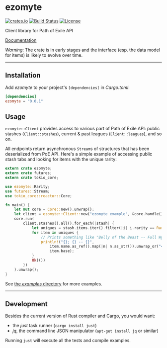 # ezomyte

[![crates.io](http://meritbadge.herokuapp.com/ezomyte)](https://crates.io/crates/ezomyte)
[![Build Status](https://travis-ci.org/Xion/ezomyte.svg?branch=master)](https://travis-ci.org/Xion/ezomyte)
[![License](https://img.shields.io/github/license/Xion/ezomyte.svg)]()

Client library for Path of Exile API

[Documentation](https://docs.rs/ezomyte)

_Warning_: The crate is in early stages and the interface (esp. the data model for items)
is likely to evolve over time.

----

## Installation

Add _ezomyte_ to your project's `[dependencies]` in _Cargo.toml_:

```toml
[dependencies]
ezomyte = "0.0.1"
```

## Usage

`ezomyte::Client` provides access to various part of Path of Exile API:
public stashes (`Client::stashes`), current & past leagues (`Client::leagues`), and so on.

All endpoints return asynchronous `Stream`s of structures
that has been deserialized from PoE API.
Here's a simple example of accessing public stash tabs
and looking for items with the unique rarity:

```rust
extern crate ezomyte;
extern crate futures;
extern crate tokio_core;

use ezomyte::Rarity;
use futures::Stream;
use tokio_core::reactor::Core;

fn main() {
    let mut core = Core::new().unwrap();
    let client = ezomyte::Client::new("ezomyte example", &core.handle());
    core.run(
        client.stashes().all().for_each(|stash| {
            let uniques = stash.items.iter().filter(|i| i.rarity == Rarity::Unique);
            for item in uniques {
                // Prints something like "Belly of the Beast -- Full Wyrmscale".
                println!("{}; {} -- {}",
                    item.name.as_ref().map(|n| n.as_str()).unwrap_or("<unnamed>"),
                    item.base);
            }
            Ok(())
        })
    ).unwrap();
}

```

See [the _examples_ directory](examples/) for more examples.

----

## Development

Besides the current version of Rust compiler and Cargo, you would want:

* the _just_ task runner (`cargo install just`)
* _jq_, the command line JSON manipulator (`apt-get install jq` or similar)

Running `just` will execute all the tests and compile examples.
